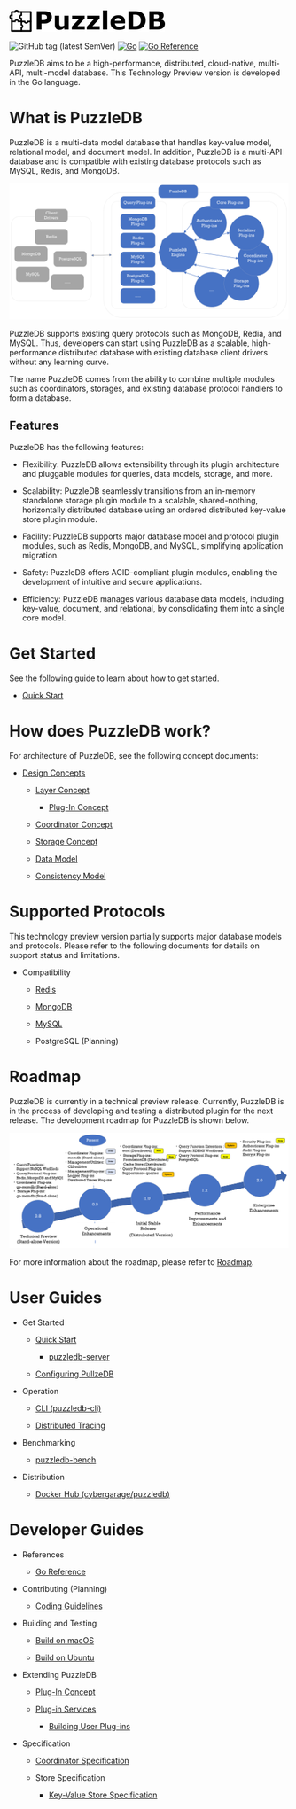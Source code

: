 ![doc/img/logo](doc/img/logo.png)

![GitHub tag (latest SemVer)](https://img.shields.io/github/v/tag/cybergarage/puzzledb-go) [![Go](https://github.com/cybergarage/puzzledb-go/actions/workflows/make.yml/badge.svg)](https://github.com/cybergarage/puzzledb-go/actions/workflows/make.yml) [![Go Reference](https://pkg.go.dev/badge/github.com/cybergarage/puzzledb-go.svg)](https://pkg.go.dev/github.com/cybergarage/puzzledb-go)

PuzzleDB aims to be a high-performance, distributed, cloud-native, multi-API, multi-model database. This Technology Preview version is developed in the Go language.

# What is PuzzleDB

PuzzleDB is a multi-data model database that handles key-value model, relational model, and document model. In addition, PuzzleDB is a multi-API database and is compatible with existing database protocols such as MySQL, Redis, and MongoDB.

![concept](doc/img/concept.png)

PuzzleDB supports existing query protocols such as MongoDB, Redia, and MySQL. Thus, developers can start using PuzzleDB as a scalable, high-performance distributed database with existing database client drivers without any learning curve.

The name PuzzleDB comes from the ability to combine multiple modules such as coordinators, storages, and existing database protocol handlers to form a database.

## Features

PuzzleDB has the following features:

-   Flexibility: PuzzleDB allows extensibility through its plugin architecture and pluggable modules for queries, data models, storage, and more.

-   Scalability: PuzzleDB seamlessly transitions from an in-memory standalone storage plugin module to a scalable, shared-nothing, horizontally distributed database using an ordered distributed key-value store plugin module.

-   Facility: PuzzleDB supports major database model and protocol plugin modules, such as Redis, MongoDB, and MySQL, simplifying application migration.

-   Safety: PuzzleDB offers ACID-compliant plugin modules, enabling the development of intuitive and secure applications.

-   Efficiency: PuzzleDB manages various database data models, including key-value, document, and relational, by consolidating them into a single core model.

# Get Started

See the following guide to learn about how to get started.

-   [Quick Start](doc/quick-start.md)

# How does PuzzleDB work?

For architecture of PuzzleDB, see the following concept documents:

-   [Design Concepts](doc/concept.md)

    -   [Layer Concept](doc/layer-concept.md)

        -   [Plug-In Concept](doc/plugin-concept.md)

    -   [Coordinator Concept](doc/coordinator-concept.md)

    -   [Storage Concept](doc/storage-concept.md)

    -   [Data Model](doc/data-model.md)

    -   [Consistency Model](doc/consistency-model.md)

# Supported Protocols

This technology preview version partially supports major database models and protocols. Please refer to the following documents for details on support status and limitations.

-   Compatibility

    -   [Redis](doc/redis.md)

    -   [MongoDB](doc/mongodb.md)

    -   [MySQL](doc/mysql.md)

    -   PostgreSQL (Planning)

# Roadmap

PuzzleDB is currently in a technical preview release. Currently, PuzzleDB is in the process of developing and testing a distributed plugin for the next release. The development roadmap for PuzzleDB is shown below.

![doc/img/roadmap](doc/img/roadmap.png)

For more information about the roadmap, please refer to [Roadmap](doc/roadmap.adoc).

# User Guides

-   Get Started

    -   [Quick Start](doc/quick-start.md)

        -   [puzzledb-server](doc/cmd/server/puzzledb-server.md)

    -   [Configuring PullzeDB](doc/configuring.md)

-   Operation

    -   [CLI (puzzledb-cli)](doc/cmd/cli/puzzledb-cli.md)

    -   [Distributed Tracing](doc/tracing.md)

-   Benchmarking

    -   [puzzledb-bench](https://github.com/cybergarage/puzzledb-go/puzzledb-bench)

-   Distribution

    -   [Docker Hub (cybergarage/puzzledb)](https://hub.docker.com/repository/docker/cybergarage/puzzledb/general)

# Developer Guides

-   References

    -   [Go Reference](https://pkg.go.dev/github.com/cybergarage/puzzledb-go)

-   Contributing (Planning)

    -   [Coding Guidelines](doc/coding_guideline.md)

-   Building and Testing

    -   [Build on macOS](doc/build-on-macos.md)

    -   [Build on Ubuntu](doc/build-on-macos.md)

-   Extending PuzzleDB

    -   [Plug-In Concept](doc/plugin-concept.md)

    -   [Plug-in Services](doc/plugin-types.md)

        -   [Building User Plug-ins](doc/plugin-tutorial.md)

-   Specification

    -   [Coordinator Specification](doc/spec/coordinator-spec.md)

    -   Store Specification

        -   [Key-Value Store Specification](doc/spec/kv-store-spec.md)
